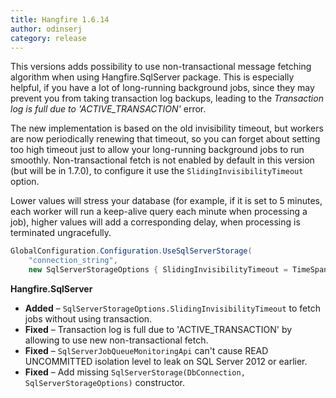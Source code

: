 ```yaml
---
title: Hangfire 1.6.14
author: odinserj
category: release
---
```


This versions adds possibility to use non-transactional message fetching algorithm when using Hangfire.SqlServer package. This is especially helpful, if you have a lot of long-running background jobs, since they may prevent you from taking transaction log backups, leading to the *Transaction log is full due to 'ACTIVE_TRANSACTION'* error.

The new implementation is based on the old invisibility timeout, but workers are now periodically renewing that timeout, so you can forget about setting too high timeout just to allow your long-running background jobs to run smoothly. Non-transactional fetch is not enabled by default in this version (but will be in 1.7.0), to configure it use the `SlidingInvisibilityTimeout` option. 

Lower values will stress your database (for example, if it is set to 5 minutes, each worker will run a keep-alive query each minute when processing a job), higher values will add a corresponding delay, when processing is terminated ungracefully.

```csharp
GlobalConfiguration.Configuration.UseSqlServerStorage(
    "connection_string", 
    new SqlServerStorageOptions { SlidingInvisibilityTimeout = TimeSpan.FromMinutes(5) });
```

**Hangfire.SqlServer**

* **Added** – `SqlServerStorageOptions.SlidingInvisibilityTimeout` to fetch jobs without using transaction.
* **Fixed** – Transaction log is full due to 'ACTIVE_TRANSACTION' by allowing to use new non-transactional fetch.
* **Fixed** – `SqlServerJobQueueMonitoringApi` can't cause READ UNCOMMITTED isolation level to leak on SQL Server 2012 or earlier. 
* **Fixed** – Add missing `SqlServerStorage(DbConnection, SqlServerStorageOptions)` constructor.
